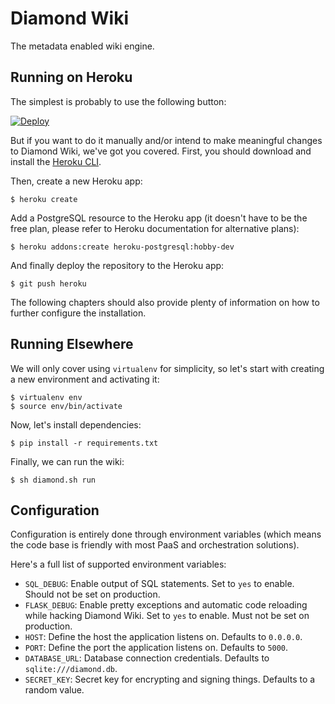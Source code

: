 # Diamond Wiki

The metadata enabled wiki engine.


## Running on Heroku

The simplest is probably to use the following button:

[![Deploy](https://www.herokucdn.com/deploy/button.svg)](https://heroku.com/deploy?template=https://bitbucket.com/saalaa/diamond)

But if you want to do it manually and/or intend to make meaningful changes to
Diamond Wiki, we've got you covered. First, you should download and install the
[Heroku CLI](https://devcenter.heroku.com/articles/heroku-command-line).

Then, create a new Heroku app:

    $ heroku create

Add a PostgreSQL resource to the Heroku app (it doesn't have to be the free
plan, please refer to Heroku documentation for alternative plans):

    $ heroku addons:create heroku-postgresql:hobby-dev

And finally deploy the repository to the Heroku app:

    $ git push heroku

The following chapters should also provide plenty of information on how to
further configure the installation.


## Running Elsewhere

We will only cover using `virtualenv` for simplicity, so let's start with
creating a new environment and activating it:

    $ virtualenv env
    $ source env/bin/activate

Now, let's install dependencies:

    $ pip install -r requirements.txt

Finally, we can run the wiki:

    $ sh diamond.sh run


## Configuration

Configuration is entirely done through environment variables (which means the
code base is friendly with most PaaS and orchestration solutions).

Here's a full list of supported environment variables:

- `SQL_DEBUG`: Enable output of SQL statements. Set to `yes` to enable. Should
  not be set on production.
- `FLASK_DEBUG`: Enable pretty exceptions and automatic code reloading while
  hacking Diamond Wiki. Set to `yes` to enable. Must not be set on production.
- `HOST`: Define the host the application listens on. Defaults to `0.0.0.0`.
- `PORT`: Define the port the application listens on. Defaults to `5000`.
- `DATABASE_URL`: Database connection credentials. Defaults to
  `sqlite:///diamond.db`.
- `SECRET_KEY`: Secret key for encrypting and signing things. Defaults to a
  random value.
